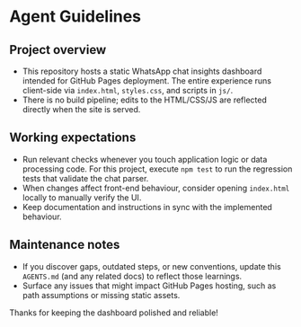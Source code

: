 # Agent Guidelines

## Project overview
- This repository hosts a static WhatsApp chat insights dashboard intended for GitHub Pages deployment. The entire experience runs client-side via `index.html`, `styles.css`, and scripts in `js/`.
- There is no build pipeline; edits to the HTML/CSS/JS are reflected directly when the site is served.

## Working expectations
- Run relevant checks whenever you touch application logic or data processing code. For this project, execute `npm test` to run the regression tests that validate the chat parser.
- When changes affect front-end behaviour, consider opening `index.html` locally to manually verify the UI.
- Keep documentation and instructions in sync with the implemented behaviour.

## Maintenance notes
- If you discover gaps, outdated steps, or new conventions, update this `AGENTS.md` (and any related docs) to reflect those learnings.
- Surface any issues that might impact GitHub Pages hosting, such as path assumptions or missing static assets.

Thanks for keeping the dashboard polished and reliable!
